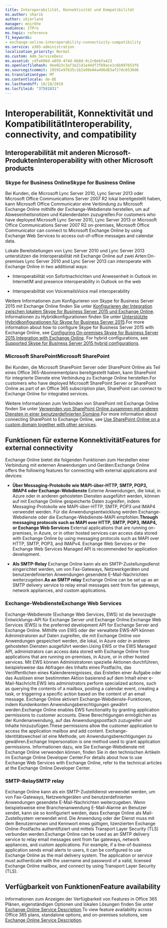 ```yaml
---
title: Interoperabilität, Konnektivität und Kompatibilität
ms.author: sharik
author: skjerland
manager: mnirkhe
audience: ITPro
ms.topic: reference
f1_keywords:
- exchange-online-interoperability-connectivity-compatibility
ms.service: o365-administration
localization_priority: Normal
ms.custom: Adm_ServiceDesc
ms.assetid: cdfe686d-a059-4f4d-bb8d-9c2c0ebfa423
ms.openlocfilehash: 9ee023c3af3e2141e44df3f69ace1c6b897653f6
ms.sourcegitcommit: 19591e97b35c1b2a99e04a496d83af27dc6530d6
ms.translationtype: MT
ms.contentlocale: de-DE
ms.lasthandoff: 10/18/2019
ms.locfileid: "37581831"
---
```

# <a name="interoperability-connectivity-and-compatibility"></a><span data-ttu-id="8d7cc-102">Interoperabilität, Konnektivität und Kompatibilität</span><span class="sxs-lookup"><span data-stu-id="8d7cc-102">Interoperability, connectivity, and compatibility</span></span>

## <a name="interoperability-with-other-microsoft-products"></a><span data-ttu-id="8d7cc-103">Interoperabilität mit anderen Microsoft-Produkten</span><span class="sxs-lookup"><span data-stu-id="8d7cc-103">Interoperability with other Microsoft products</span></span>

### <a name="skype-for-business-online"></a><span data-ttu-id="8d7cc-104">Skype for Business Online</span><span class="sxs-lookup"><span data-stu-id="8d7cc-104">Skype for Business Online</span></span>

<span data-ttu-id="8d7cc-105">Bei Kunden, die Microsoft Lync Server 2010, Lync Server 2013 oder Microsoft Office Communications Server 2007 R2 lokal bereitgestellt haben, kann Microsoft Office Communicator eine Verbindung zu Microsoft Exchange Online mithilfe der Exchange-Webdienste herstellen, um auf Abwesenheitsnotizen und Kalenderdaten zuzugreifen.</span><span class="sxs-lookup"><span data-stu-id="8d7cc-105">For customers who have deployed Microsoft Lync Server 2010, Lync Server 2013 or Microsoft Office Communications Server 2007 R2 on-premises, Microsoft Office Communicator can connect to Microsoft Exchange Online by using Exchange Web Services to access out-of-office messages and calendar data.</span></span>
  
<span data-ttu-id="8d7cc-106">Lokale Bereitstellungen von Lync Server 2010 und Lync Server 2013 unterstützen die Interoperabilität mit Exchange Online auf zwei Arten:</span><span class="sxs-lookup"><span data-stu-id="8d7cc-106">On-premises Lync Server 2010 and Lync Server 2013 can interoperate with Exchange Online in two additional ways:</span></span>
  
- <span data-ttu-id="8d7cc-107">Interoperabilität von Sofortnachrichten und Anwesenheit in Outlook im Internet</span><span class="sxs-lookup"><span data-stu-id="8d7cc-107">IM and presence interoperability in Outlook on the web</span></span>
    
- <span data-ttu-id="8d7cc-108">Interoperabilität von Voicemails</span><span class="sxs-lookup"><span data-stu-id="8d7cc-108">Voice mail interoperability</span></span>
    
<span data-ttu-id="8d7cc-p101">Weitere Informationen zum Konfigurieren von Skype for Business Server 2015 mit Exchange Online finden Sie unter [Konfigurieren der Integration zwischen lokalem Skype for Business Server 2015 und Exchange Online](https://go.microsoft.com/fwlink/p/?LinkId=271804). Informationen zu Hybridkonfigurationen finden Sie unter [Unterstützte Hybridkonfigurationen für Skype for Business Server 2015](https://go.microsoft.com/fwlink/?LinkID=513084).</span><span class="sxs-lookup"><span data-stu-id="8d7cc-p101">For more information about how to configure Skype for Business Server 2015 with Exchange Online, see [Configuring On-premises Skype for Business Server 2015 Integration with Exchange Online](https://go.microsoft.com/fwlink/p/?LinkId=271804). For hybrid configurations, see [Supported Skype for Business Server 2015 hybrid configurations](https://go.microsoft.com/fwlink/?LinkID=513084).</span></span>
  
### <a name="microsoft-sharepoint"></a><span data-ttu-id="8d7cc-111">Microsoft SharePoint</span><span class="sxs-lookup"><span data-stu-id="8d7cc-111">Microsoft SharePoint</span></span>

<span data-ttu-id="8d7cc-112">Bei Kunden, die Microsoft SharePoint Server oder SharePoint Online als Teil eines Office 365-Abonnementplans bereitgestellt haben, kann SharePoint für integrierte Dienste eine Verbindung zu Exchange Online herstellen.</span><span class="sxs-lookup"><span data-stu-id="8d7cc-112">For customers who have deployed Microsoft SharePoint Server or SharePoint Online as part of an Office 365 subscription plan, SharePoint can connect to Exchange Online for integrated services.</span></span>
  
<span data-ttu-id="8d7cc-113">Weitere Informationen zum Verbinden von SharePoint mit Exchange Online finden Sie unter [Verwenden von SharePoint Online zusammen mit anderen Diensten in einer benutzerdefinierten Domäne](https://go.microsoft.com/fwlink/?LinkId=271805).</span><span class="sxs-lookup"><span data-stu-id="8d7cc-113">For more information about connecting SharePoint to Exchange Online, see [Use SharePoint Online on a custom domain together with other services](https://go.microsoft.com/fwlink/?LinkId=271805).</span></span>
  
## <a name="features-for-external-connectivity"></a><span data-ttu-id="8d7cc-114">Funktionen für externe Konnektivität</span><span class="sxs-lookup"><span data-stu-id="8d7cc-114">Features for external connectivity</span></span>

<span data-ttu-id="8d7cc-115">Exchange Online bietet die folgenden Funktionen zum Herstellen einer Verbindung mit externen Anwendungen und Geräten:</span><span class="sxs-lookup"><span data-stu-id="8d7cc-115">Exchange Online offers the following features for connecting with external applications and devices:</span></span>
  
- <span data-ttu-id="8d7cc-p102">**Über Messaging-Protokolle wie MAPI-über-HTTP, SMTP, POP3, IMAP4 oder Exchange-Webdienste** Externe Anwendungen, die lokal, in Azure oder in anderen gehosteten Diensten ausgeführt werden, können auf mit Exchange Online gespeicherte Daten zugreifen, indem Messaging-Protokolle wie MAPI-über-HTTP, SMTP, POP3 und IMAP4 verwendet werden. Für die Anwendungsentwicklung werden Exchange-Webdienste oder die Exchange-Webdienste-MAPI empfohlen.</span><span class="sxs-lookup"><span data-stu-id="8d7cc-p102">**Through messaging protocols such as MAPI over HTTP, SMTP, POP3, IMAP4, or Exchange Web Services** External applications that are running on-premises, in Azure, or in other hosted services can access data stored with Exchange Online by using messaging protocols such as MAPI over HTTP, SMTP, POP3, and IMAPv4. Exchange Web Services or the Exchange Web Services Managed API is recommended for application development.</span></span> 
    
- <span data-ttu-id="8d7cc-118">**Als SMTP-Relay** Exchange Online kann als ein SMTP-Zustellungsdienst eingerichtet werden, um von Fax-Gateways, Netzwerkgeräten und benutzerdefinierten Anwendungen gesendete E-Mail-Nachrichten weiterzugeben.</span><span class="sxs-lookup"><span data-stu-id="8d7cc-118">**As an SMTP relay** Exchange Online can be set up as an SMTP delivery service to relay email messages sent from fax gateways, network appliances, and custom applications.</span></span> 
    
### <a name="exchange-web-services"></a><span data-ttu-id="8d7cc-119">Exchange-Webdienste</span><span class="sxs-lookup"><span data-stu-id="8d7cc-119">Exchange Web Services</span></span>

<span data-ttu-id="8d7cc-120">Exchange-Webdienste (Exchange Web Services, EWS) ist die bevorzugte Entwicklungs-API für Exchange Server und Exchange Online.</span><span class="sxs-lookup"><span data-stu-id="8d7cc-120">Exchange Web Services (EWS) is the preferred development API for Exchange Server and Exchange Online.</span></span> <span data-ttu-id="8d7cc-121">Mithilfe von EWS oder der verwaltete EWS-API können Administratoren auf Daten zugreifen, die mit Exchange Online von Anwendungen gespeichert werden, die lokal, in Azure oder in anderen gehosteten Diensten ausgeführt werden.</span><span class="sxs-lookup"><span data-stu-id="8d7cc-121">Using EWS or the EWS Managed API, administrators can access data stored with Exchange Online from applications that are running on-premises, in Azure, or in other hosted services.</span></span> <span data-ttu-id="8d7cc-122">Mit EWS können Administratoren spezielle Aktionen durchführen, beispielsweise das Abfragen des Inhalts eines Postfachs, das Veröffentlichen eines Kalenderereignisses, das Erstellen einer Aufgabe oder das Auslösen einer bestimmten Aktion basierend auf dem Inhalt einer e-Mail-Nachricht.</span><span class="sxs-lookup"><span data-stu-id="8d7cc-122">EWS lets administrators perform specialized actions, such as querying the contents of a mailbox, posting a calendar event, creating a task, or triggering a specific action based on the content of an email message.</span></span> <span data-ttu-id="8d7cc-123">Exchange Online aktiviert Exchange-Webdienste-Funktionen, indem Kundenkonten Anwendungsberechtigungen gewährt werden.</span><span class="sxs-lookup"><span data-stu-id="8d7cc-123">Exchange Online enables EWS functionality by granting application permissions to customer accounts.</span></span> <span data-ttu-id="8d7cc-124">Diese Berechtigungen ermöglichen es der Kundenanwendung, auf das Anwendungspostfach zuzugreifen und Inhalte hinzuzufügen.</span><span class="sxs-lookup"><span data-stu-id="8d7cc-124">These permissions allow the customer application to access the application mailbox and add content.</span></span> <span data-ttu-id="8d7cc-125">Exchange-Identitätswechsel ist eine Methode, um Anwendungsberechtigungen zu gewähren.</span><span class="sxs-lookup"><span data-stu-id="8d7cc-125">Exchange Impersonation is one method used to grant application permissions.</span></span> <span data-ttu-id="8d7cc-126">Informationen dazu, wie Sie Exchange-Webdienste mit Exchange Online verwenden können, finden Sie in den technischen Artikeln im Exchange Online Developer Center.</span><span class="sxs-lookup"><span data-stu-id="8d7cc-126">For details about how to use Exchange Web Services with Exchange Online, refer to the technical articles at the Exchange Online Developer Center.</span></span>
  
### <a name="smtp-relay"></a><span data-ttu-id="8d7cc-127">SMTP-Relay</span><span class="sxs-lookup"><span data-stu-id="8d7cc-127">SMTP relay</span></span>

<span data-ttu-id="8d7cc-p104">Exchange Online kann als ein SMTP-Zustelldienst verwendet werden, um von Fax-Gateways, Netzwerkgeräten und benutzerdefinierten Anwendungen gesendete E-Mail-Nachrichten weiterzugeben. Wenn beispielsweise eine Branchenanwendung E-Mail-Alarme an Benutzer sendet, kann sie so konfiguriert werden, dass Exchange Online als Mail-Zustellsystem verwendet wird. Die Anwendung oder der Dienst muss mit dem Benutzernamen und Kennwort eines gültigen, lizenzierten Exchange Online-Postfachs authentifiziert und mittels Transport Layer Security (TLS) verbunden werden.</span><span class="sxs-lookup"><span data-stu-id="8d7cc-p104">Exchange Online can be used as an SMTP delivery service to relay email messages sent from fax gateways, network appliances, and custom applications. For example, if a line-of-business application sends email alerts to users, it can be configured to use Exchange Online as the mail delivery system. The application or service must authenticate with the username and password of a valid, licensed Exchange Online mailbox, and connect by using Transport Layer Security (TLS).</span></span>
  
## <a name="feature-availability"></a><span data-ttu-id="8d7cc-131">Verfügbarkeit von Funktionen</span><span class="sxs-lookup"><span data-stu-id="8d7cc-131">Feature availability</span></span>

<span data-ttu-id="8d7cc-132">Informationen zum Anzeigen der Verfügbarkeit von Features in Office 365 Plänen, eigenständigen Optionen und lokalen Lösungen finden Sie unter [Exchange Online Service Description](exchange-online-service-description.md).</span><span class="sxs-lookup"><span data-stu-id="8d7cc-132">To view feature availability across Office 365 plans, standalone options, and on-premises solutions, see [Exchange Online Service Description](exchange-online-service-description.md).</span></span>
  

